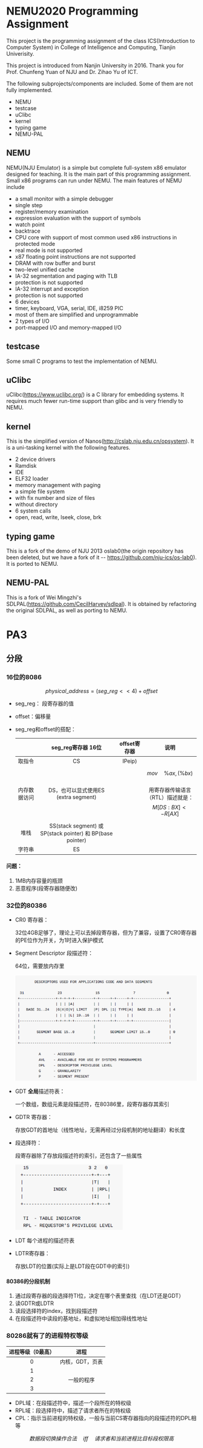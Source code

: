 # NEMU2020 Programming Assignment

This project is the programming assignment of the class ICS(Introduction to Computer System) in College of Intelligence and Computing, Tianjin Univerisity.

This project is introduced from Nanjin University in 2016. Thank you for  Prof. Chunfeng Yuan of NJU and Dr. Zihao Yu of ICT.

The following subprojects/components are included. Some of them are not fully implemented.
* NEMU
* testcase
* uClibc
* kernel
* typing game
* NEMU-PAL

## NEMU

NEMU(NJU Emulator) is a simple but complete full-system x86 emulator designed for teaching. It is the main part of this programming assignment. Small x86 programs can run under NEMU. The main features of NEMU include
* a small monitor with a simple debugger
 * single step
 * register/memory examination
 * expression evaluation with the support of symbols
 * watch point
 * backtrace
* CPU core with support of most common used x86 instructions in protected mode
 * real mode is not supported
 * x87 floating point instructions are not supported
* DRAM with row buffer and burst
* two-level unified cache
* IA-32 segmentation and paging with TLB
 * protection is not supported
* IA-32 interrupt and exception
 * protection is not supported
* 6 devices
 * timer, keyboard, VGA, serial, IDE, i8259 PIC
 * most of them are simplified and unprogrammable
* 2 types of I/O
 * port-mapped I/O and memory-mapped I/O

## testcase

Some small C programs to test the implementation of NEMU.

## uClibc

uClibc(https://www.uclibc.org/) is a C library for embedding systems. It requires much fewer run-time support than glibc and is very friendly to NEMU.

## kernel

This is the simplified version of Nanos(http://cslab.nju.edu.cn/opsystem). It is a uni-tasking kernel with the following features.
* 2 device drivers
 * Ramdisk
 * IDE
* ELF32 loader
* memory management with paging
* a simple file system
 * with fix number and size of files
 * without directory
* 6 system calls
 * open, read, write, lseek, close, brk

## typing game

This is a fork of the demo of NJU 2013 oslab0(the origin repository has been deleted, but we have a fork of it -- https://github.com/nju-ics/os-lab0). It is ported to NEMU.

## NEMU-PAL

This is a fork of Wei Mingzhi's SDLPAL(https://github.com/CecilHarvey/sdlpal). It is obtained by refactoring the original SDLPAL, as well as porting to NEMU.





# PA3

## 分段

### 16位的8086

$$
physical\_address = (seg\_reg<<4) + offset
$$

- seg_reg： 段寄存器的值

- offset：偏移量

- seg_reg和offset的搭配：

	|              |                     seg_reg寄存器 16位                     | offset寄存器 |                             说明                             |
	| :----------: | :--------------------------------------------------------: | :----------: | :----------------------------------------------------------: |
	|    取指令    |                             CS                             |    IPeip)    |                                                              |
	| 内存数据访问 |         DS，也可以显式使用ES<br />(extra segment)          |              | $$mov\quad\%ax,(\%bx)$$<br />用寄存器传输语言（RTL）描述就是：$$M[DS:BX]<-R[AX]$$ |
	|     堆栈     | SS(stack segment) 或 SP(stack pointer) 和 BP(base pointer) |              |                                                              |
	|    字符串    |                             ES                             |              |                                                              |

#### 问题：

1. 1MB内存容量的瓶颈
2. 恶意程序(段寄存器随便改)

### 32位的80386

- CR0 寄存器：

	32位4GB足够了，理论上可以去掉段寄存器，但为了兼容，设置了CR0寄存器的PE位作为开关，为1时进入保护模式

- Segment Descriptor 段描述符：

	64位，需要放内存里

	![image-20201225200318999](README.assets/image-20201225200318999.png)

- GDT **全局**描述符表：

	一个数组，数组元素是段描述符，在80386里，段寄存器存其索引

- GDTR 寄存器：

	存放GDT的首地址（线性地址，无需再经过分段机制的地址翻译）和长度

- 段选择符：

	段寄存器除了存放段描述符的索引，还包含了一些属性

	![image-20201225192350055](README.assets/image-20201225192350055.png)

	

- LDT 每个进程的描述符表

- LDTR寄存器：

	存放LDT的位置(实际上是LDT段在GDT中的索引)

#### 80386的分段机制

1. 通过段寄存器的段选择符TI位，决定在哪个表里查找（在LDT还是GDT）
2. 读GDTR或LDTR
3. 读段选择符的index，找到段描述符
4. 在段描述符中读段的基地址，和虚拟地址相加得线性地址

### 80286就有了的进程特权等级

| 进程等级（0最高） |      进程       |
| :---------------: | :-------------: |
|         0         | 内核，GDT，页表 |
|         1         |                 |
|         2         |   一般的程序    |
|         3         |                 |

- DPL域：在段描述符中，描述一个段所在的特权级
- RPL域：段选择符中，描述了请求者所在的特权级
- CPL：指示当前进程的特权级，一般与当前CS寄存器指向的段描述符的DPL相等

$$
数据段切换操作合法\quad iff\quad 请求者和当前进程比目标段权限高
$$

